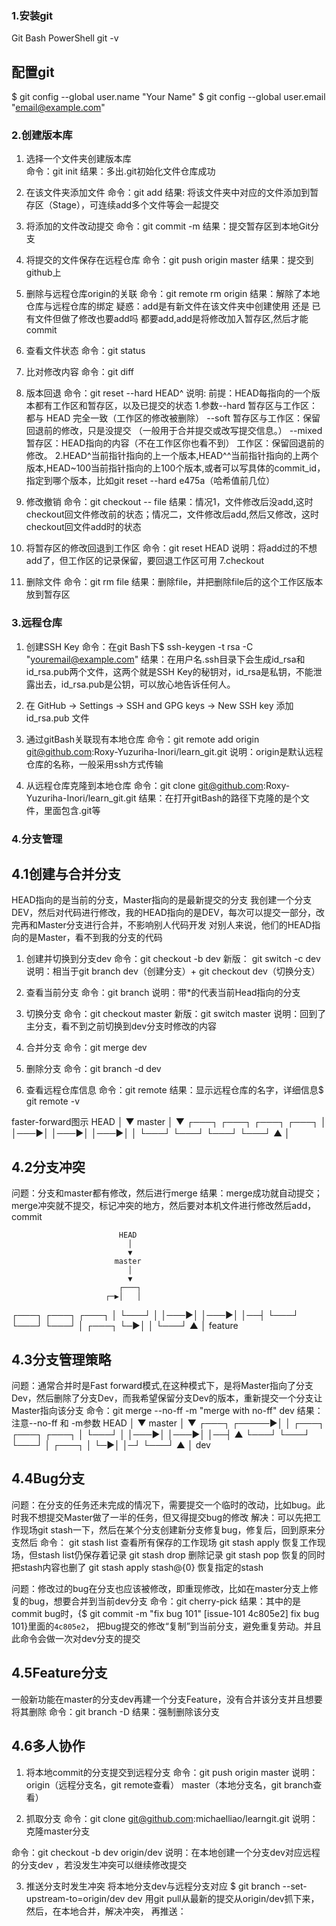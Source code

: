 ### 1.安装git
Git Bash
PowerShell  git -v
## 配置git
$ git config --global user.name "Your Name"
$ git config --global user.email "email@example.com"

### 2.创建版本库
1. 选择一个文件夹创建版本库   
   命令：git init
   结果：多出.git初始化文件仓库成功
2. 在该文件夹添加文件
   命令：git add <file>
   结果: 将该文件夹中对应的文件添加到暂存区（Stage），可连续add多个文件等会一起提交
3. 将添加的文件改动提交
   命令：git commit -m <message>
   结果：提交暂存区到本地Git分支
4. 将提交的文件保存在远程仓库
   命令：git push origin master
   结果：提交到github上
5. 删除与远程仓库origin的关联
   命令：git remote rm origin
   结果：解除了本地仓库与远程仓库的绑定
疑惑：add是有新文件在该文件夹中创建使用 还是 已有文件但做了修改也要add吗
   都要add,add是将修改加入暂存区,然后才能commit
   
1. 查看文件状态
   命令：git status
2. 比对修改内容
   命令：git diff
3. 版本回退
   命令：git reset --hard HEAD^
   说明:
   前提：HEAD每指向的一个版本都有工作区和暂存区，以及已提交的状态 
   1.参数--hard 暂存区与工作区：都与 HEAD 完全一致（工作区的修改被删除）
   --soft 暂存区与工作区：保留回退前的修改，只是没提交  （一般用于合并提交或改写提交信息。）
   --mixed 暂存区：HEAD指向的内容（不在工作区你也看不到） 工作区：保留回退前的修改。
   2.HEAD^当前指针指向的上一个版本,HEAD^^当前指针指向的上两个版本,HEAD~100当前指针指向的上100个版本,或者可以写具体的commit_id，指定到哪个版本，比如git reset --hard e475a（哈希值前几位）
4. 修改撤销
   命令：git checkout -- file
   结果：情况1，文件修改后没add,这时checkout回文件修改前的状态；情况二，文件修改后add,然后又修改，这时checkout回文件add时的状态
5. 将暂存区的修改回退到工作区
   命令：git reset HEAD <file>
   说明：将add过的不想add了，但工作区的记录保留，要回退工作区可用 7.checkout
6. 删除文件
   命令：git rm file
   结果：删除file，并把删除file后的这个工作区版本放到暂存区

### 3.远程仓库
1. 创建SSH Key
命令：在git Bash下$ ssh-keygen -t rsa -C "youremail@example.com"
结果：在用户名.ssh目录下会生成id_rsa和id_rsa.pub两个文件，这两个就是SSH Key的秘钥对，id_rsa是私钥，不能泄露出去，id_rsa.pub是公钥，可以放心地告诉任何人。

2. 在 GitHub → Settings → SSH and GPG keys → New SSH key 添加 id_rsa.pub 文件

3. 通过gitBash关联现有本地仓库
命令：git remote add origin git@github.com:Roxy-Yuzuriha-Inori/learn_git.git
说明：origin是默认远程仓库的名称，一般采用ssh方式传输

4. 从远程仓库克隆到本地仓库
命令：git clone git@github.com:Roxy-Yuzuriha-Inori/learn_git.git
结果：在打开gitBash的路径下克隆的是个文件，里面包含.git等

### 4.分支管理
## 4.1创建与合并分支
HEAD指向的是当前的分支，Master指向的是最新提交的分支
我创建一个分支DEV，然后对代码进行修改，我的HEAD指向的是DEV，每次可以提交一部分，改完再和Master分支进行合并，不影响别人代码开发
对别人来说，他们的HEAD指向的是Master，看不到我的分支的代码
1. 创建并切换到分支dev
命令：git checkout -b dev   新版： git switch -c dev
说明：相当于git branch dev（创建分支）+ git checkout dev（切换分支）

2. 查看当前分支
命令：git branch
说明：带*的代表当前Head指向的分支

3. 切换分支
命令：git checkout master   新版：git switch master
说明：回到了主分支，看不到之前切换到dev分支时修改的内容

4. 合并分支
命令：git merge dev

5. 删除分支
命令：git branch -d dev 

6. 查看远程仓库信息
命令：git remote
结果：显示远程仓库的名字，详细信息$ git remote -v

faster-forward图示
                           HEAD
                             │
                             ▼
                          master
                             │
                             ▼
┌───┐    ┌───┐    ┌───┐    ┌───┐
│   │───▶│   │───▶│   │───▶│   │
└───┘    └───┘    └───┘    └───┘
                             ▲
                             │
## 4.2分支冲突
问题：分支和master都有修改，然后进行merge
结果：merge成功就自动提交；merge冲突就不提交，标记冲突的地方，然后要对本机文件进行修改然后add，commit

                            HEAD
                              │
                              ▼
                           master
                              │
                              ▼
                            ┌───┐
                         ┌─▶│   │
┌───┐    ┌───┐    ┌───┐  │  └───┘
│   │───▶│   │───▶│   │──┤
└───┘    └───┘    └───┘  │  ┌───┐
                         └─▶│   │
                            └───┘
                              ▲
                              │
                          feature
## 4.3分支管理策略
问题：通常合并时是Fast forward模式,在这种模式下，是将Master指向了分支Dev，然后删除了分支Dev，而我希望保留分支Dev的版本，重新提交一个分支让Master指向该分支
命令：git merge --no-ff -m "merge with no-ff" dev
结果：注意--no-ff 和 -m参数 
                                HEAD
                                  │
                                  ▼
                                master
                                  │
                                  ▼
                                ┌───┐
                         ┌─────▶│   │
┌───┐    ┌───┐    ┌───┐  │      └───┘
│   │───▶│   │───▶│   │──┤        ▲
└───┘    └───┘    └───┘  │  ┌───┐ │
                         └─▶│   │─┘
                            └───┘
                              ▲
                              │
                             dev
## 4.4Bug分支
问题：在分支的任务还未完成的情况下，需要提交一个临时的改动，比如bug。此时我不想提交Master做了一半的任务，但又得提交bug的修改
解决：可以先把工作现场git stash一下，然后在某个分支创建新分支修复bug，修复后，回到原来分支然后
命令： git stash list  查看所有保存的工作现场
       git stash apply 恢复工作现场，但stash list仍保存着记录
       git stash drop   删除记录
       git stash pop   恢复的同时把stash内容也删了
       git stash apply stash@{0}  恢复指定的stash

问题：修改过的bug在分支也应该被修改，即重现修改，比如在master分支上修复的bug，想要合并到当前dev分支
命令：git cherry-pick <commit>
结果：其中的<commit>是commit bug时，{$ git commit -m "fix bug 101"
[issue-101 4c805e2] fix bug 101}里面的```4c805e2```，
把bug提交的修改“复制”到当前分支，避免重复劳动。并且此命令会做一次对dev分支的提交

## 4.5Feature分支
一般新功能在master的分支dev再建一个分支Feature，没有合并该分支并且想要将其删除
命令：git branch -D <name>
结果：强制删除该分支

## 4.6多人协作
1. 将本地commit的分支提交到远程分支
命令：git push origin master
说明：origin（远程分支名，git remote查看） master（本地分支名，git branch查看）

2. 抓取分支
命令：git clone git@github.com:michaelliao/learngit.git
说明：克隆master分支

命令：git checkout -b dev origin/dev
说明：在本地创建一个分支dev对应远程的分支dev ，若没发生冲突可以继续修改提交

3. 推送分支时发生冲突
将本地分支dev与远程分支对应    $ git branch --set-upstream-to=origin/dev dev
用git pull从最新的提交从origin/dev抓下来，
然后，在本地合并，解决冲突，
再推送：